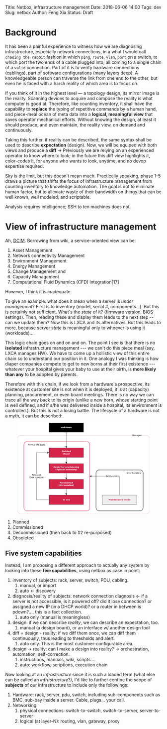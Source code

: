 Title: Netbox, infrastructure management
Date: 2018-06-06 14:00
Tags: dev
Slug: netbox
Author: Feng Xia
Status: Draft

# Background

It has been a painful experience to witness how we are diagnosing
infrastructure, especially network connections, in a what I would call
`chasing the rabbit` fashion in which `ping`, `route`, `vlan`, `port`
on a switch, to which port the two ends of a cable plugged into, all
coming to a single chain of a `valid` connection. Part of it is to
verify hardware connections (cablings), part of software
configurations (many layers deep). A knowledgeable person can traverse
the link from one end to the other, but even he is faced with a harsh
reality of which area is to focus on.

If you think of it in the highest level &mdash; a topology design, its
mirror image is the reality. Scanning devices to acquire and compose
the reality is what computer is good at. Therefore, like counting
inventory, it shall have the capability to **replace** the typing of
repetitive commands by a human hand, and piece-meal ocean of meta data
into a **logical, meaningful view** that saves operator mechanical
efforts. Without knowing the design, at least it should produce, and
even maintain, the reality view, on demand and continuously.

Taking this further, if reality can be described, the same syntax
shall be used to describe **expectation** (design). Now, we will be
equiped with both views and produce a **diff** &rarr; Previously we
are relying on an experienced operator to know where to look; in the
future this diff view highlights it, color-codes it, for anyone who
wants to look, anytime, and no devop expertise required.

Sky is the limit, but this doesn't mean much. Practically speaking,
phase 1-5 draws a picture that shifts the focus of infrastructure
management from counting inventory to knowledge automation. The goal
is not to eliminate human factor, but to alleviate waste of their
bandwidth on things that can be well known, well modeled, and scriptable.

Analysis requires intelligence; SSH to ten machines does not.

# View of infrastructure management

Ah, [DCIM][1]. Borrowing from wiki, a service-oriented view can be:

1. Asset Management
2. Network connectivity Management
3. Environment Management
4. Energy Management
5. Change Management and
6. Capacity Management
7. Computational Fluid Dynamics (CFD) Integration[17]

[1]: https://en.wikipedia.org/wiki/Data_center_infrastructure_management

However, I think it is inadequate.

To give an example: what does it mean when a server is _under
management_? First is to inventory (model, serial #,
components...). But this is certainly not sufficient. What's the
_state_ of it? (firmware version, BIOS settings). Then, reading these
and display them leads to the next step -- can we update them? Now
this is LXCA and its alternatives. But this leads to more, because
server _state_ is meaningful only to whoever is using it
(workloads)....

This logic chain goes on and on and on. The point I see is that there
is no **isolated** infrastructure management --- we can't do this
piece meal (say, LXCA manages HW). We have to come up a hollistic view
of this entire chain so to understand our position in it. One analogy
I was thinking is how diaper companies compete to get to new borns at
their first existence --- whatever your hospital gives your baby to
use at their birth, is **more likely than any** to be adopted by
parents.

Therefore with this chain, if we look from a hardware's prospective,
its existence at customer site is not when it is deployed, it is at
(capacity) planning, procurement, or even board meetings. There is no
way we can trace all the way back to its origin (unlike a new born,
whose starting point is well defined, and if s/he was delivered inside
a hospital, its environment is controlled.). But this is not a losing
battle. The lifecycle of a hardware is not a myth, it can be
described:

<figure class="col s12 center">
  <img src="/images/baremetal%20lifecycle.png"/>
</figure>


1. Planned
2. Commissioned
3. Decommissioned (then back to #2 re-purposed)
4. Obsoleted

## Five system capabilities

Instead, I am proposing a different approach to actually any system by
looking into these **five capabilities**, using netbox as case in point:

1. inventory of subjects: rack, server, switch,
   PDU, cabling.
   1. manual, or import
   2. auto &larr; discovery
2. diagnosis/reality of subjects: network connection diagnosis &larr; if a
   server is not accessible, is it powered off? did it lose
   connection? or assigned a new IP (in a DHCP world)? or a router in
   between is pdown?.... this is a fact collection.
   1. auto only (manual is meaningless)
3. design: if we can describe _reality_, we can describe an
   expectation, too.
   1. manual (a design board), or an interface w/ another design tool
4. diff = design - reality: if we diff them once, we can diff
   them continuously, thus leading to thresholds and alert.
   1. auto only. This is the most customer-configurable area.
5. design &rarr; reality: can I make a design into reality? &rarr;
   orchestration, automation, self-correction.
   1. instructions, manuals, wiki, scripts....
   2. auto: workflow, scriptions, execution chain

Now looking at an _infrastructure_ since it is such a loaded term (what else can be
called an _infrastructure_?), I'd like to further confine the scope of
**subjects** of our infrastructure to include only the followings:

1. Hardware: rack, server, pdu, switch, including sub-components such as BMC,
   sub-bay inside a server. Cable, plugs... your call.
2. Networking:
   1. physical connections: switch-to-switch, switch-to-server,
      server-to-server
   2. logical (at layer-N): routing, vlan, gateway, proxy

